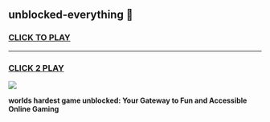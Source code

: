 
## unblocked-everything 👋
<h3>
<a href="https://premium.freeplayer.one?title=unblocked-everything&ref=14F">CLICK TO PLAY</a></h3>
<hr>

<h3>
<a href="https://premium.freeplayer.one?title=unblocked-everything&ref=14F">CLICK 2 PLAY</a>
  
</h3>

<a href="https://premium.freeplayer.one?title=unblocked-everything&ref=12F/"><img src="https://clearcache.store/games.png"></a>


**worlds hardest game unblocked: Your Gateway to Fun and Accessible Online Gaming**
